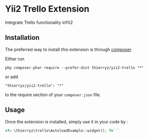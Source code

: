 Yii2 Trello Extension
=====================
Integrate Trello functionality inYii2

Installation
------------

The preferred way to install this extension is through [composer](http://getcomposer.org/download/).

Either run

```
php composer.phar require --prefer-dist thierryz/yii2-trello "*"
```

or add

```
"thierryz/yii2-trello": "*"
```

to the require section of your `composer.json` file.


Usage
-----

Once the extension is installed, simply use it in your code by  :

```php
<?= \thierryz\trello\AutoloadExample::widget(); ?>```
